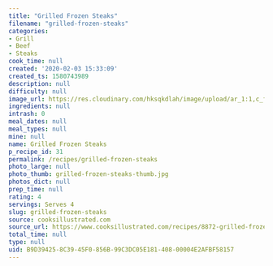 ```yaml
---
title: "Grilled Frozen Steaks"
filename: "grilled-frozen-steaks"
categories:
- Grill
- Beef
- Steaks
cook_time: null
created: '2020-02-03 15:33:09'
created_ts: 1580743989
description: null
difficulty: null
image_url: https://res.cloudinary.com/hksqkdlah/image/upload/ar_1:1,c_fill,dpr_2.0,f_auto,fl_lossy.progressive.strip_profile,g_faces:auto,q_auto:low,w_344/30290_sfs-spur-of-the-moment-steak-21
ingredients: null
intrash: 0
meal_dates: null
meal_types: null
mine: null
name: Grilled Frozen Steaks
p_recipe_id: 31
permalink: /recipes/grilled-frozen-steaks
photo_large: null
photo_thumb: grilled-frozen-steaks-thumb.jpg
photos_dict: null
prep_time: null
rating: 4
servings: Serves 4
slug: grilled-frozen-steaks
source: cooksillustrated.com
source_url: https://www.cooksillustrated.com/recipes/8872-grilled-frozen-steaks
total_time: null
type: null
uid: B9D39425-8C39-45F0-856B-99C3DC05E181-408-00004E2AFBF58157
---
```

<div class="large-8 medium-7 columns" id="writeup">	</div><!-- #writeup -->
</div><!-- #row-one -->
<div class="row" id="row-two">	<div class="medium-4 small-5 columns" id="ingredients">	</div>	<div class="medium-6 small-7 columns" id="directions">	</div>